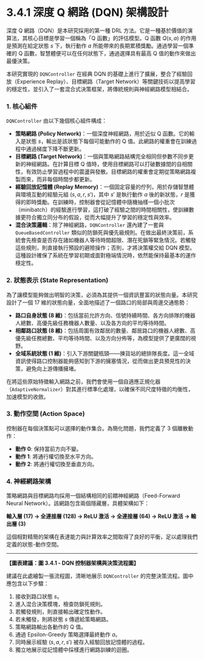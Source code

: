 # 3.4.1 深度 Q 網路 (DQN) 架構設計

深度 Q 網路（DQN）是本研究採用的第一種 DRL 方法。它是一種基於價值的演算法，其核心目標是學習一個稱為「Q 函數」的評估模型。Q 函數 $Q(s, a)$ 的作用是預測在給定狀態 $s$ 下，執行動作 $a$ 所能帶來的長期累積獎勵。通過學習一個準確的 Q 函數，智慧體便可以在任何狀態下，通過選擇具有最高 Q 值的動作來做出最優決策。

本研究實現的 `DQNController` 在經典 DQN 的基礎上進行了擴展，整合了經驗回放（Experience Replay）、目標網路（Target Network）等關鍵技術以提高學習的穩定性，並引入了一套混合式決策框架，將傳統規則與神經網路模型相結合。

### 1. 核心組件

`DQNController` 由以下幾個核心組件構成：
- **策略網路 (Policy Network)**：一個深度神經網路，用於近似 Q 函數。它的輸入是狀態 $s$，輸出是該狀態下每個可能動作的 Q 值。此網路的權重會在訓練過程中通過梯度下降不斷更新。
- **目標網路 (Target Network)**：一個與策略網路結構完全相同但參數不同步更新的神經網路。在計算目標 Q 值時，使用目標網路可以打破數據間的自相關性，有效防止學習過程中的震盪與發散。目標網路的權重會定期從策略網路複製而來，而非每個時間步都更新。
- **經驗回放記憶體 (Replay Memory)**：一個固定容量的佇列，用於存儲智慧體與環境互動的經驗元組 $(s, a, r, s')$，其中 $s'$ 是執行動作 $a$ 後的新狀態，$r$ 是獲得的即時獎勵。在訓練時，控制器會從記憶體中隨機抽樣一個小批次（minibatch）的經驗進行學習，這打破了經驗之間的時間相關性，使訓練數據更符合獨立同分布的假設，從而大幅提升了學習的穩定性與效率。
- **混合決策邏輯**：除了神經網路，`DQNController` 還內建了一套與 `QueueBasedController` 類似的防鎖死與優先級規則。在做出最終決策前，系統會先檢查是否存在諸如機器人等待時間超限、潛在死鎖等緊急情況。若觸發這些規則，則直接執行預設的避險操作；否則，才將決策權交給 DQN 模型。這種設計確保了系統在學習初期或面對極端情況時，依然能保持最基本的運作穩定性。

### 2. 狀態表示 (State Representation)

為了讓模型能夠做出明智的決策，必須為其提供一個資訊豐富的狀態向量。本研究設計了一個 17 維的狀態向量，全面地描述了一個路口的局部與周邊交通態勢：
- **路口自身狀態 (8 維)**：包括當前允許方向、信號持續時間、各方向排隊的機器人總數、高優先級任務機器人數量、以及各方向的平均等待時間。
- **相鄰路口狀態 (8 維)**：包括周圍有效鄰居的數量、鄰居路口的機器人總數、高優先級任務總數、平均等待時間、以及方向分佈等，為模型提供了更廣闊的視野。
- **全域系統狀態 (1 維)**：引入下游關鍵瓶頸——揀貨站的總排隊長度。這一全域資訊使得路口控制器能夠感知到下游的擁塞情況，從而做出更具預見性的決策，避免向上游傳播擁堵。

在將這些原始特徵輸入網路之前，我們會使用一個自適應正規化器（`AdaptiveNormalizer`）對其進行標準化處理，以確保不同尺度特徵的均衡性，加速模型的收斂。

### 3. 動作空間 (Action Space)

控制器在每個決策點可以選擇的動作集合。為簡化問題，我們定義了 3 個離散動作：
- **動作 0**: 保持當前方向不變。
- **動作 1**: 將通行權切換至水平方向。
- **動作 2**: 將通行權切換至垂直方向。

### 4. 神經網路架構

策略網路與目標網路均採用一個結構相同的前饋神經網路（Feed-Forward Neural Network）。該網路包含兩個隱藏層，具體架構如下：

**輸入層 (17) $\rightarrow$ 全連接層 (128) $\rightarrow$ ReLU 激活 $\rightarrow$ 全連接層 (64) $\rightarrow$ ReLU 激活 $\rightarrow$ 輸出層 (3)**

這個相對精簡的架構在表達能力與計算效率之間取得了良好的平衡，足以處理我們定義的狀態-動作空間。

---
**【圖表建議：圖 3.4.1 - DQN 控制器架構與決策流程圖】**

建議在此處繪製一張流程圖，清晰地展示 `DQNController` 的完整決策流程。圖中應包含以下步驟：
1.  接收到路口狀態 $s$。
2.  進入混合決策模塊，檢查防鎖死規則。
3.  若觸發規則，則直接輸出確定性動作。
4.  若未觸發，則將狀態 $s$ 傳遞給策略網路。
5.  策略網路輸出各動作的 Q 值。
6.  通過 Epsilon-Greedy 策略選擇最終動作 $a$。
7.  同時展示經驗 $(s, a, r, s')$ 被存入經驗回放記憶體的過程。
8.  獨立地展示從記憶體中採樣進行網路訓練的迴圈。 